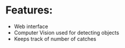 # Features:
* Web interface
* Computer Vision used for detecting objects
* Keeps track of number of catches
